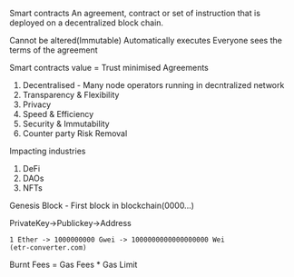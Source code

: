 Smart contracts
An agreement, contract or set of instruction that is deployed on a decentralized block chain.

Cannot be altered(Immutable)
Automatically executes
Everyone sees the terms of the agreement

Smart contracts value = Trust minimised Agreements

1) Decentralised - Many node operators running in decntralized network
2) Transparency & Flexibility
3) Privacy
4) Speed & Efficiency 
5) Security & Immutability
6) Counter party Risk Removal

Impacting industries
1) DeFi
2) DAOs
3) NFTs

Genesis Block - First block in blockchain(0000...)

PrivateKey->Publickey->Address

	1 Ether -> 1000000000 Gwei -> 1000000000000000000 Wei
	(etr-converter.com)

 Burnt Fees = Gas Fees * Gas Limit
